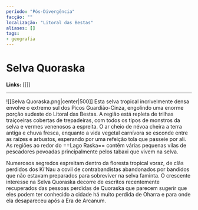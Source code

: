 ```yaml
---
período: "Pós-Divergência"
facção: ""
localização: "Litoral das Bestas"
aliases: []
tags:
- geografia
---
```


# **Selva Quoraska**

**Links:** [[]]

---
![[Selva Quoraska.png|center|500]]
Esta selva tropical incrivelmente densa envolve o extremo sul dos Picos Guardião-Cinza, engolindo uma enorme porção sudeste do Litoral das Bestas. A região está repleta de trilhas traiçoeiras cobertas de trepadeiras, com todos os tipos de monstros da selva e vermes venenosos a espreita. O ar cheio de névoa cheira a terra antiga e chuva fresca, enquanto a vida vegetal carnívora se esconde entre as raízes e arbustos, esperando por uma refeição tola que passeie por ali. As regiões ao redor do ==Lago Raska== contêm várias pequenas vilas de pescadores povoadas principalmente pelos tabaxi que vivem na selva.

Numerosos segredos espreitam dentro da floresta tropical voraz, de clãs perdidos dos Ki'Nau a covil de contrabandistas abandonados por bandidos que não estavam preparados para sobreviver na selva faminta. O crescente interesse na Selva Quoraska decorre de escritos recentemente recuperados das pessoas perdidas de Quoraska que parecem sugerir que eles podem ter conhecido a cidade há muito perdida de Oharra e para onde ela desapareceu após a Era de Arcanum.